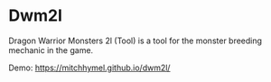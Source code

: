# Dwm2l

Dragon Warrior Monsters 2l (Tool) is a tool for the monster breeding mechanic in the game.

Demo:
https://mitchhymel.github.io/dwm2l/
